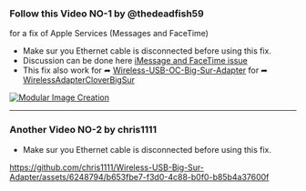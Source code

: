 ### Follow this Video NO-1 by @thedeadfish59
for a fix of Apple Services (Messages and FaceTime)
- Make sur you Ethernet cable is disconnected before using this fix.
- Discussion can be done here [iMessage and FaceTime issue](https://github.com/chris1111/Wireless-USB-Big-Sur-Adapter/discussions/300?sort=new)
- This fix also work for ➦ [Wireless-USB-OC-Big-Sur-Adapter](https://github.com/chris1111/Wireless-USB-OC-Big-Sur-Adapter) for ➦ [WirelessAdapterCloverBigSur](https://github.com/chris1111/WirelessAdapterCloverBigSur)

[![Modular Image Creation](https://github.com/chris1111/Wireless-USB-Big-Sur-Adapter/assets/6248794/4eccb0c9-d0cf-4d06-943e-4b8346155b82)](https://www.youtube.com/watch?v=xPyW-DwQha8)

------------------------------------------------------

### Another Video NO-2 by chris1111
- Make sur you Ethernet cable is disconnected before using this fix.

https://github.com/chris1111/Wireless-USB-Big-Sur-Adapter/assets/6248794/b653fbe7-f3d0-4c88-b0f0-b85b4a37600f




